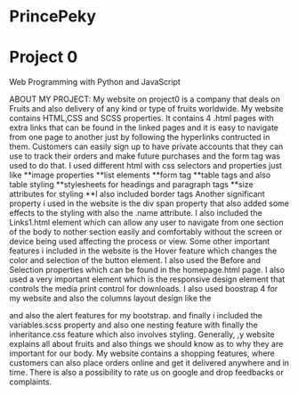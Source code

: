 # PrincePeky
# Project 0

Web Programming with Python and JavaScript

ABOUT MY PROJECT:
      My website on project0 is a company that deals on Fruits and also delivery of any kind or type
 of fruits worldwide. My website contains HTML,CSS and SCSS properties. It contains 4 .html
 pages with extra links that can be found in the linked pages and it is easy to navigate from one
 page to another just by following the hyperlinks contructed in them. Customers can easily sign
up to have private accounts that they can use to track their orders and make future purchases and
the form tag was used to do that. I used different html with css selectors and properties just like
**image properties
**list elements
**form tag
**table tags and also table styling
**stylesheets for headings and paragraph tags
**size attributes for styling
**I also included border tags
Another significant property i used in the website is the div span property that also added
some effects to the styling with also the .name attribute.
I also included the Links1.html element which can allow any user to navigate from one
section of the body to nother section easily and comfortably without the screen or device
being used affecting the process or view.
Some other important features i included in the website is the Hover feature which changes
the color and selection of the button element. I also used the Before and Selection properties
which can be found in the homepage.html page.
I also used a very important element which is the responsive design element that controls
the media print control for downloads.
I also used boostrap 4 for my website and also the columns layout design like the
<div class= "container"> and also the alert features for my bootstrap.
and finally i included the variables.scss property and also one nesting feature with finally
the inheritance.css feature which also involves styling.
Generally, ,y website explains all about fruits and also things we should know as to why
they are important for our body. My website contains a shopping features, where customers
can also place orders online and get it delivered anywhere and in time. There is also a
possibility to rate us on google and drop feedbacks or complaints.

